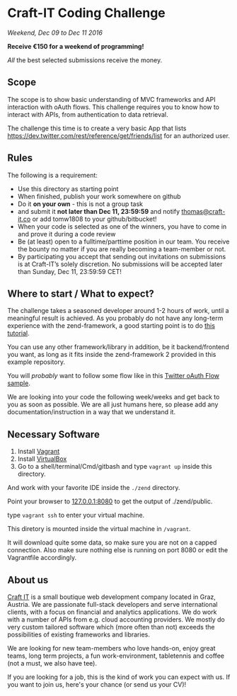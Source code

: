 # Craft-IT Coding Challenge

_Weekend, Dec 09 to Dec 11 2016_

__Receive €150 for a weekend of programming!__

_All_ the best selected submissions receive the money.

## Scope

The scope is to show basic understanding of MVC frameworks and API interaction with oAuth flows. This challenge requires you to know how to interact with APIs, from authentication to data retrieval.

The challenge this time is to create a very basic App that lists https://dev.twitter.com/rest/reference/get/friends/list for an authorized user.


## Rules
The following is a requirement:

* Use this directory as starting point
* When finished, publish your work somewhere on github
* Do it __on your own__ - this is not a group task
* and submit it __not later than Dec 11, 23:59:59__ and notify thomas@craft-it.co or add tomw1808 to your github/bitbucket!
* When your code is selected as one of the winners, you have to come in and prove it during a code review
* Be (at least) open to a fulltime/parttime position in our team. You receive the bounty no matter if you are really becoming a team-member or not.
* By participating you accept that sending out invitations on submissions is at Craft-IT’s solely discretion. No submissions will be accepted later than Sunday, Dec 11, 23:59:59 CET!

## Where to start / What to expect?

The challenge takes a seasoned developer around 1-2 hours of work, until a meaningful result is achieved. As you probably do not have any long-term experience with the zend-framework, a good starting point is to do [this tutorial](https://docs.zendframework.com/tutorials/getting-started/overview/).

You can use any other framework/library in addition, be it backend/frontend you want, as long as it fits inside the zend-framework 2 provided in this example repository.

You will _probably_ want to follow some flow like in this [Twitter oAuth Flow sample](https://code.tutsplus.com/tutorials/how-to-authenticate-users-with-twitter-oauth-20--cms-25713).

We are looking into your code the following week/weeks and get back to you as soon as possible. We are all just humans here, so please add any documentation/instruction in a way that we understand it.

## Necessary Software

1. Install [Vagrant](https://www.vagrantup.com/)
2. Install [VirtualBox](https://www.virtualbox.org/)
3. Go to a shell/terminal/Cmd/gitbash and type `vagrant up` inside this directory.

And work with your favorite IDE inside the `./zend` directory.

Point your browser to [127.0.0.1:8080](http://127.0.0.1:8080) to get the output of ./zend/public.

type `vagrant ssh` to enter your virtual machine.

This diretory is mounted inside the virtual machine in `/vagrant`.

It will download quite some data, so make sure you are not on a capped connection. Also make sure nothing else is running on port 8080 or edit the Vagrantfile accordingly.


## About us
[Craft IT](http://www.craft-it.co/) is a small boutique web development company located in Graz, Austria. We are passionate full-stack developers and serve international clients, with a focus on financial and analytics applications. We do work with a number of APIs from e.g. cloud accounting providers. We mostly do very custom tailored software which (more often than not) exceeds the possibilities of existing frameworks and libraries.

We are looking for new team-members who love hands-on, enjoy great teams, long term projects, a fun work-environment, tabletennis and coffee (not a must, we also have tee).

If you are looking for a job, this is the kind of work you can expect with us. If you want to join us, here's your chance (or send us your CV)!
